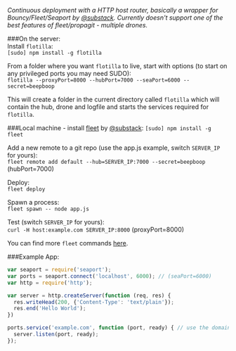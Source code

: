 _Continuous deployment with a HTTP host router, basically a wrapper for Bouncy/Fleet/Seaport by [@substack](https://github.com/substack). Currently doesn't support one of the best features of fleet/propagit - multiple drones._  

###On the server:  
Install ```flotilla```:   
```[sudo] npm install -g flotilla```  

From a folder where you want ```flotilla``` to live, start with options (to start on any privileged ports you may need SUDO):  
```flotilla --proxyPort=8000 --hubPort=7000 --seaPort=6000 --secret=beepboop```  

This will create a folder in the current directory called ```flotilla``` which will contain the hub, drone and logfile and starts the services required for ```flotilla```.

###Local machine - install [fleet](https://github.com/substack/fleet) by [@substack](https://github.com/substack):
```[sudo] npm install -g fleet```  

Add a new remote to a git repo (use the app.js example, switch ```SERVER_IP``` for yours):  
```fleet remote add default --hub=SERVER_IP:7000 --secret=beepboop``` (hubPort=7000)  

Deploy:  
```fleet deploy```  

Spawn a process:  
```fleet spawn -- node app.js```  

Test (switch ```SERVER_IP``` for yours):  
```curl -H host:example.com SERVER_IP:8000``` (proxyPort=8000)  

You can find more ```fleet``` commands [here](https://github.com/substack/fleet).  

###Example App:
```javascript
var seaport = require('seaport');
var ports = seaport.connect('localhost', 6000); // (seaPort=6000)
var http = require('http');

var server = http.createServer(function (req, res) {
  res.writeHead(200, {'Content-Type': 'text/plain'});
  res.end('Hello World');
})

ports.service('example.com', function (port, ready) { // use the domain name you want to deploy, will have to be pointed at your server
  server.listen(port, ready);
});
```